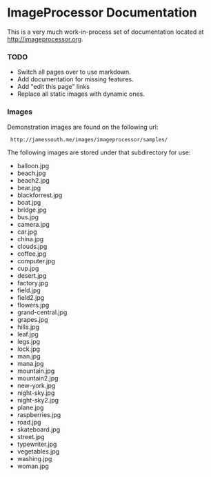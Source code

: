 # ImageProcessor Documentation

This is a very much work-in-process set of documentation located at http://imageprocessor.org. 

### TODO

- Switch all pages over to use markdown.
- Add documentation for missing features.
- Add "edit this page" links
- Replace all static images with dynamic ones.

 ### Images

 Demonstration images are found on the following url:

     http://jamessouth.me/images/imageprocessor/samples/

 The following images are stored under that subdirectory for use:

- balloon.jpg
- beach.jpg
- beach2.jpg
- bear.jpg
- blackforrest.jpg
- boat.jpg
- bridge.jpg
- bus.jpg
- camera.jpg
- car.jpg
- china.jpg
- clouds.jpg
- coffee.jpg
- computer.jpg
- cup.jpg
- desert.jpg
- factory.jpg
- field.jpg
- field2.jpg
- flowers.jpg
- grand-central.jpg
- grapes.jpg
- hills.jpg
- leaf.jpg
- legs.jpg
- lock.jpg
- man.jpg
- mana.jpg
- mountain.jpg
- mountain2.jpg
- new-york.jpg
- night-sky.jpg
- night-sky2.jpg
- plane.jpg
- raspberries.jpg
- road.jpg
- skateboard.jpg
- street.jpg
- typewriter.jpg
- vegetables.jpg
- washing.jpg
- woman.jpg
